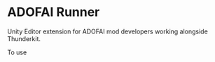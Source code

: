# ADOFAI Runner
Unity Editor extension for ADOFAI mod developers working alongside Thunderkit.

To use